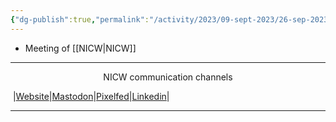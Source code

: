 ```yaml
---
{"dg-publish":true,"permalink":"/activity/2023/09-sept-2023/26-sep-2023/"}
---
```


- Meeting of [[NICW\|NICW]]

***
<p style="text-align: center;">NICW communication channels</p>

󠁧 |[Website](https://nationalinfrastructurecommission.wales)|[Mastodon](https://toot.wales/@NICW)|[Pixelfed](https://pix.toot.wales/NICW)|[Linkedin](https://www.linkedin.com/company/26268509/)|
***
